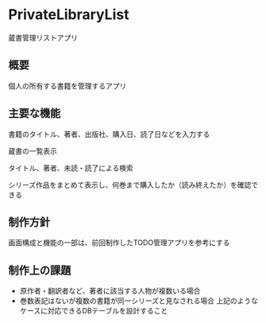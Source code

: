 # PrivateLibraryList
蔵書管理リストアプリ

## 概要
個人の所有する書籍を管理するアプリ

## 主要な機能
書籍のタイトル、著者、出版社、購入日、読了日などを入力する

蔵書の一覧表示

タイトル、著者、未読・読了による検索

シリーズ作品をまとめて表示し、何巻まで購入したか（読み終えたか）を確認できる

## 制作方針
画面構成と機能の一部は、前回制作したTODO管理アプリを参考にする

## 制作上の課題
- 原作者・翻訳者など、著者に該当する人物が複数いる場合
- 巻数表記はないが複数の書籍が同一シリーズと見なされる場合
上記のようなケースに対応できるDBテーブルを設計すること
